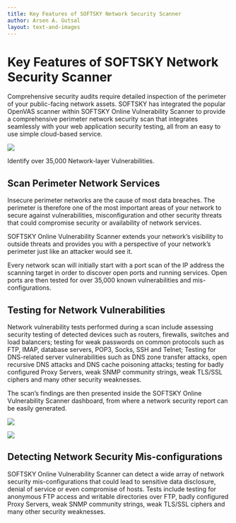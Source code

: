 ```yaml
---
title: Key Features of SOFTSKY Network Security Scanner
author: Arsen A. Gutsal
layout: text-and-images
---
```


**Key Features of SOFTSKY Network Security Scanner**
=====================================================

Comprehensive security audits require detailed inspection of the
perimeter of your public-facing network assets. SOFTSKY has integrated
the popular OpenVAS scanner within SOFTSKY Online Vulnerability Scanner
to provide a comprehensive perimeter network security scan that
integrates seamlessly with your web application security testing, all
from an easy to use simple cloud-based service.

![](/media/vulnerability-scanner/network-security-scanner.md-images/media/image01.png)

Identify over 35,000 Network-layer Vulnerabilities.

**Scan Perimeter Network Services**
-----------------------------------

Insecure perimeter networks are the cause of most data breaches. The
perimeter is therefore one of the most important areas of your network
to secure against vulnerabilities, misconfiguration and other security
threats that could compromise security or availability of network
services.

SOFTSKY Online Vulnerability Scanner extends your network’s visibility
to outside threats and provides you with a perspective of your network’s
perimeter just like an attacker would see it.

Every network scan will initially start with a port scan of the IP
address the scanning target in order to discover open ports and running
services. Open ports are then tested for over 35,000 known
vulnerabilities and mis-configurations.

**Testing for Network Vulnerabilities**
---------------------------------------

Network vulnerability tests performed during a scan include assessing
security testing of detected devices such as routers, firewalls,
switches and load balancers; testing for weak passwords on common
protocols such as FTP, IMAP, database servers, POP3, Socks, SSH and
Telnet; Testing for DNS-related server vulnerabilities such as DNS zone
transfer attacks, open recursive DNS attacks and DNS cache poisoning
attacks; testing for badly configured Proxy Servers, weak SNMP community
strings, weak TLS/SSL ciphers and many other security weaknesses.

The scan’s findings are then presented inside the SOFTSKY Online
Vulnerability Scanner dashboard, from where a network security report
can be easily generated.

![](/media/vulnerability-scanner/network-security-scanner.md-images/media/image05.jpg)

![](/media/vulnerability-scanner/network-security-scanner.md-images/media/image03.jpg)

**Detecting Network Security Mis-configurations**
-------------------------------------------------

SOFTSKY Online Vulnerability Scanner can detect a wide array of network
security mis-configurations that could lead to sensitive data
disclosure, denial of service or even compromise of hosts. Tests include
testing for anonymous FTP access and writable directories over FTP,
badly configured Proxy Servers, weak SNMP community strings, weak
TLS/SSL ciphers and many other security weaknesses.
